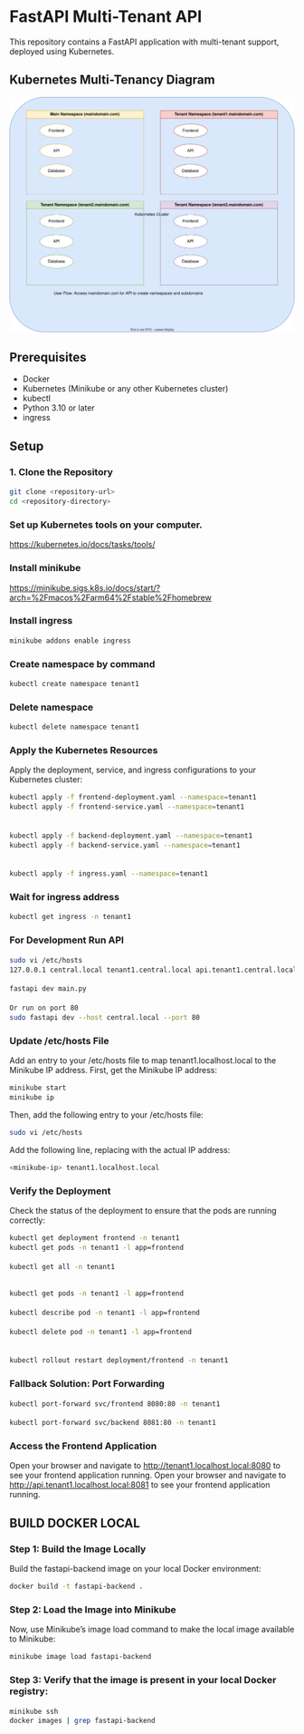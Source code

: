 # FastAPI Multi-Tenant API

This repository contains a FastAPI application with multi-tenant support, deployed using Kubernetes.

## Kubernetes Multi-Tenancy Diagram
![Kubernetes Multi-Tenancy Diagram](kubernetes_multi_tenancy_architecture.svg)

## Prerequisites

- Docker
- Kubernetes (Minikube or any other Kubernetes cluster)
- kubectl
- Python 3.10 or later
- ingress

## Setup

### 1. Clone the Repository

```sh
git clone <repository-url>
cd <repository-directory>
```

### Set up Kubernetes tools on your computer.
https://kubernetes.io/docs/tasks/tools/


### Install minikube
https://minikube.sigs.k8s.io/docs/start/?arch=%2Fmacos%2Farm64%2Fstable%2Fhomebrew


### Install ingress
```sh
minikube addons enable ingress
```

### Create namespace by command
```sh
kubectl create namespace tenant1
```

### Delete namespace
```sh
kubectl delete namespace tenant1
```

### Apply the Kubernetes Resources
Apply the deployment, service, and ingress configurations to your Kubernetes cluster:
```sh
kubectl apply -f frontend-deployment.yaml --namespace=tenant1
kubectl apply -f frontend-service.yaml --namespace=tenant1


kubectl apply -f backend-deployment.yaml --namespace=tenant1
kubectl apply -f backend-service.yaml --namespace=tenant1


kubectl apply -f ingress.yaml --namespace=tenant1
```


### Wait for ingress address
```sh
kubectl get ingress -n tenant1
```



### For Development Run API
```sh
sudo vi /etc/hosts
127.0.0.1 central.local tenant1.central.local api.tenant1.central.local

fastapi dev main.py

Or run on port 80
sudo fastapi dev --host central.local --port 80
```

### Update /etc/hosts File
Add an entry to your /etc/hosts file to map tenant1.localhost.local to the Minikube IP address. First, get the Minikube IP address:
```sh
minikube start
minikube ip
```

Then, add the following entry to your /etc/hosts file:
```sh
sudo vi /etc/hosts
```

Add the following line, replacing <minikube-ip> with the actual IP address:
```sh
<minikube-ip> tenant1.localhost.local
```

### Verify the Deployment
Check the status of the deployment to ensure that the pods are running correctly:
```sh
kubectl get deployment frontend -n tenant1
kubectl get pods -n tenant1 -l app=frontend

kubectl get all -n tenant1
```




```sh

kubectl get pods -n tenant1 -l app=frontend  

kubectl describe pod -n tenant1 -l app=frontend

kubectl delete pod -n tenant1 -l app=frontend


kubectl rollout restart deployment/frontend -n tenant1
```

### Fallback Solution: Port Forwarding

```sh
kubectl port-forward svc/frontend 8080:80 -n tenant1

kubectl port-forward svc/backend 8081:80 -n tenant1
```

### Access the Frontend Application
Open your browser and navigate to http://tenant1.localhost.local:8080 to see your frontend application running.
Open your browser and navigate to http://api.tenant1.localhost.local:8081 to see your frontend application running.



## BUILD DOCKER LOCAL


### Step 1: Build the Image Locally
Build the fastapi-backend image on your local Docker environment:
```sh
docker build -t fastapi-backend .
```


### Step 2: Load the Image into Minikube
Now, use Minikube’s image load command to make the local image available to Minikube:


```sh
minikube image load fastapi-backend
```



### Step 3: Verify that the image is present in your local Docker registry:

```sh
minikube ssh
docker images | grep fastapi-backend
```






